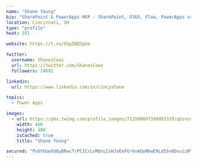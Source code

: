 ```yaml
---
name: "Shane Young"
bio: "SharePoint & PowerApps MVP - SharePoint, O365, Flow, PowerApps consulting? @PowerApps911 | Pure Snark? You found it."
location: Cincinnati, OH
type: "profile"
heat: 101

website: https://t.co/91p5BQ3pUe

twitter:
  username: ShanesCows
  url: https://twitter.com/ShanesCows
  followers: 14691

linkedin:
  url: https://www.linkedin.com/in/cincyshane

topics:
  - Power Apps

images:
  - url: https://pbs.twimg.com/profile_images/713100007398883329/qUzvsvQ3_400x400.jpg
    width: 400
    height: 400
    isCached: true
    title: "Shane Young"

secured: "PvUYbUwXU8yBRwcTrPC1CrLvMdnLCsHJoEoFGrhnAQoNbwE9Ld55vUDxvizNYEdc6OQT2Di+4mdDming7EuZugnD3cZ8mKXDcOY6IW41AjEyTdMq/h94pO8gT1ZRnj4/jOtyf68H6+KwsXarHVnQkH+qXFBtiRknQC8JX00bntlhWQ3hpLf1ODpl0ou+fZFzD3OWDur2hxQ93ejqSn7o+nLi6+4LqHRlyaEBbMdEEO0onZklUl8i8pXp0NcnwQo+nIAXc74f1LmD1n2BBCjhGxLJWMN/Sshy0yAtiWyHBr0Twk5UK8TknV7usqk68sLvoPeq8a2la9bRbVR55FXQBLm4oc8KF0R/figQIIDhfPdGP2c1uOvptt9HVt2Ckjl08D9jcEtWk/pxoNl5cqGYpWtAL8XdRJ+GNWQyaDqDaTY=;n7NxuBVqnDlmp230Co3jyQ=="
---
```



